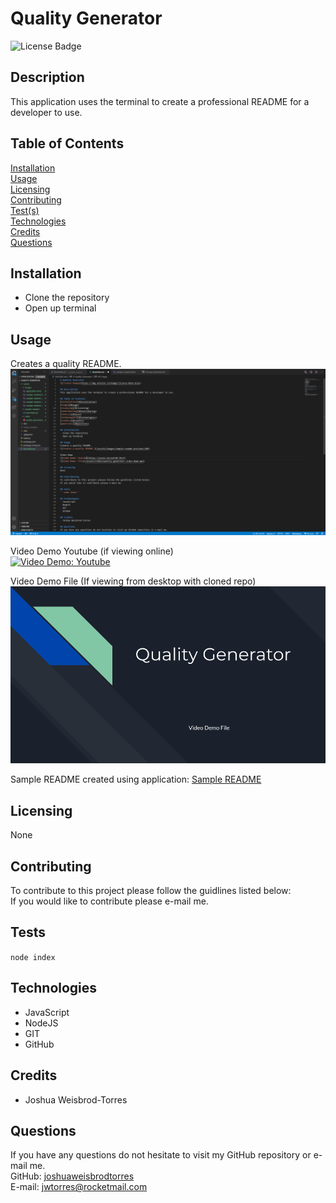 # Quality Generator
![License Badge](https://img.shields.io/badge/license-None-blue)

## Description  
This application uses the terminal to create a professional README for a developer to use.

## Table of Contents  
[Installation](#Installation)  
[Usage](#Usage)  
[Licensing](#Licensing)  
[Contributing](#Contributing)  
[Test(s)](#Tests)  
[Technologies](#Technologies)  
[Credits](#Credits)  
[Questions](#Questions)

## Installation
- Clone the repository
- Open up terminal

## Usage  
Creates a quality README.  
![Creates a quality README.](/assets/images/sample-readme-preview1.PNG)  

Video Demo Youtube (if viewing online)   
[![Video Demo: Youtube](https://img.youtube.com/vi/82J_HAWHDiI/maxresdefault.jpg)](https://www.youtube.com/watch?v=82J_HAWHDiI)  

Video Demo File (If viewing from desktop with cloned repo)   
[![Video Demo: File](/assets/images/image-video-demo-file.png)](/assets/video/quality-generator-video-demo.mp4)  

Sample README created using application:
[Sample README](/assets/sample-readme/README.md)

## Licensing  
None  

## Contributing  
To contribute to this project please follow the guidlines listed below:  
If you would like to contribute please e-mail me.

## Tests
```node index```

## Technologies 
- JavaScript
- NodeJS
- GIT
- GitHub

## Credits 
- Joshua Weisbrod-Torres

## Questions  
If you have any questions do not hesitate to visit my GitHub repository or e-mail me.  
GitHub: [joshuaweisbrodtorres](https://github.com/joshuaweisbrodtorres)  
E-mail: [jwtorres@rocketmail.com](mailto:jwtorres@rocketmail.com)